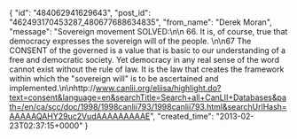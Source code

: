  {
   "id": "484062941629643",
   "post_id": "462493170453287_480677688634835",
   "from_name": "Derek Moran",
   "message": "Sovereign movement SOLVED:\n\n 66.   It is, of course, true that democracy expresses the sovereign will of the people. \n\n67     The CONSENT of the governed is a value that is basic to our understanding of a free and democratic society.  Yet democracy in any real sense of the word cannot exist without the rule of law.  It is the law that creates the framework within which the \"sovereign will\" is to be ascertained and implemented.\n\nhttp://www.canlii.org/eliisa/highlight.do?text=consent&language=en&searchTitle=Search+all+CanLII+Databases&path=/en/ca/scc/doc/1998/1998canlii793/1998canlii793.html&searchUrlHash=AAAAAQAHY29uc2VudAAAAAAAAAE",
   "created_time": "2013-02-23T02:37:15+0000"
 }

